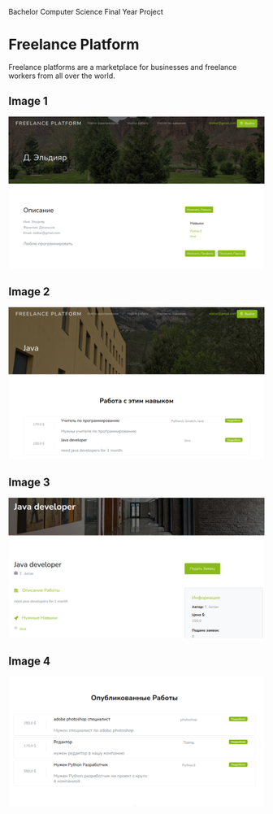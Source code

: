 Bachelor Computer Science Final Year Project

# Freelance Platform

Freelance platforms are a marketplace for businesses and freelance workers from all over the world.

## Image 1
![](img/img_1.png)
## Image 2
![](img/img_2.png)
## Image 3
![](img/img_3.png)
## Image 4
![](img/img_4.png)
